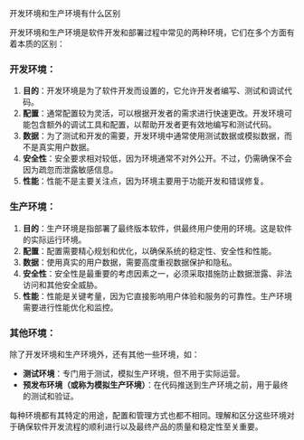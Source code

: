 开发环境和生产环境有什么区别

开发环境和生产环境是软件开发和部署过程中常见的两种环境，它们在多个方面有着本质的区别：

### 开发环境：

1. **目的**：开发环境是为了软件开发而设置的，它允许开发者编写、测试和调试代码。
2. **配置**：通常配置较为灵活，可以根据开发者的需求进行快速更改。开发环境可能包含额外的调试工具和配置，以帮助开发者更有效地编写和测试代码。
3. **数据**：为了测试和开发的需要，开发环境中通常使用测试数据或模拟数据，而不是真实用户数据。
4. **安全性**：安全要求相对较低，因为环境通常不对外公开。不过，仍需确保不会因为疏忽而泄露敏感信息。
5. **性能**：性能不是主要关注点，因为环境主要用于功能开发和错误修复。

### 生产环境：

1. **目的**：生产环境是指部署了最终版本软件，供最终用户使用的环境。这是软件的实际运行环境。
2. **配置**：配置需要精心规划和优化，以确保系统的稳定性、安全性和性能。
3. **数据**：使用真实的用户数据，需要高度重视数据保护和隐私。
4. **安全性**：安全性是最重要的考虑因素之一，必须采取措施防止数据泄露、非法访问和其他安全威胁。
5. **性能**：性能是关键考量，因为它直接影响用户体验和服务的可靠性。生产环境需要进行性能优化和监控。

### 其他环境：

除了开发环境和生产环境外，还有其他一些环境，如：

- **测试环境**：专门用于测试，模拟生产环境，但不用于实际运营。
- **预发布环境（或称为模拟生产环境）**：在代码推送到生产环境之前，用于最终的测试和验证。

每种环境都有其特定的用途，配置和管理方式也都不相同。理解和区分这些环境对于确保软件开发流程的顺利进行以及最终产品的质量和稳定性至关重要。
